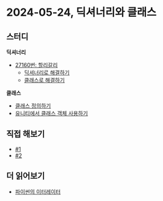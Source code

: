 # 2024-05-24, 딕셔너리와 클래스

## 스터디

**딕셔너리**
* [27160번: 할리갈리](https://www.acmicpc.net/problem/27160)
  * [딕셔너리로 해결하기](./studies/boj-27160-dict.py)
  * [클래스로 해결하기](./studies/boj-27160-class.py)

**클래스**
* [클래스 정의하기](./studies/class-coordinate3d.py)
* [유니티에서 클래스 객체 사용하기](./studies/CubeController.cs)

## 직접 해보기
* [#1](./tasks/task-1.py)
* [#2](./tasks/task-2.cs)

## 더 읽어보기
* [파이썬의 이터레이터](https://blog.jonghyeon.me/posts/2022-04-12-python-iterator/)

